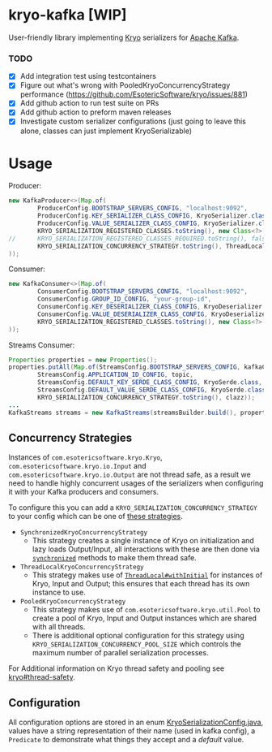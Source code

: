 # kryo-kafka [WIP]

User-friendly library implementing [Kryo](https://github.com/EsotericSoftware/kryo) serializers for
[Apache Kafka](https://github.com/apache/kafka).

### TODO

 - [x] Add integration test using testcontainers
 - [x] Figure out what's wrong with PooledKryoConcurrencyStrategy performance (https://github.com/EsotericSoftware/kryo/issues/881)
 - [x] Add github action to run test suite on PRs
 - [x] Add github action to preform maven releases
 - [x] Investigate custom serializer configurations (just going to leave this alone, classes can just implement KryoSerializable)

# Usage
Producer:
```java
new KafkaProducer<>(Map.of(
        ProducerConfig.BOOTSTRAP_SERVERS_CONFIG, "localhost:9092",
        ProducerConfig.KEY_SERIALIZER_CLASS_CONFIG, KryoSerializer.class,
        ProducerConfig.VALUE_SERIALIZER_CLASS_CONFIG, KryoSerializer.class,
        KRYO_SERIALIZATION_REGISTERED_CLASSES.toString(), new Class<?>[]{CustomObject.class},
//      KRYO_SERIALIZATION_REGISTERED_CLASSES_REQUIRED.toString(), false,
        KRYO_SERIALIZATION_CONCURRENCY_STRATEGY.toString(), ThreadLocalKryoConcurrencyStrategy.class
));
```
Consumer:
```java
new KafkaConsumer<>(Map.of(
        ConsumerConfig.BOOTSTRAP_SERVERS_CONFIG, "localhost:9092",
        ConsumerConfig.GROUP_ID_CONFIG, "your-group-id",
        ConsumerConfig.KEY_DESERIALIZER_CLASS_CONFIG, KryoDeserializer.class,
        ConsumerConfig.VALUE_DESERIALIZER_CLASS_CONFIG, KryoDeserializer.class,
        KRYO_SERIALIZATION_REGISTERED_CLASSES.toString(), new Class<?>[]{CustomObject.class}
));
```
Streams Consumer:
```java
Properties properties = new Properties();
properties.putAll(Map.of(StreamsConfig.BOOTSTRAP_SERVERS_CONFIG, kafkaContainer.getBootstrapServers(),
        StreamsConfig.APPLICATION_ID_CONFIG, topic,
        StreamsConfig.DEFAULT_KEY_SERDE_CLASS_CONFIG, KryoSerde.class,
        StreamsConfig.DEFAULT_VALUE_SERDE_CLASS_CONFIG, KryoSerde.class,
        KRYO_SERIALIZATION_CONCURRENCY_STRATEGY.toString(), clazz));
...
KafkaStreams streams = new KafkaStreams(streamsBuilder.build(), properties);
```

## Concurrency Strategies

Instances of `com.esotericsoftware.kryo.Kryo`, `com.esotericsoftware.kryo.io.Input` and
`com.esotericsoftware.kryo.io.Output` are not thread safe, as a result we need to handle highly concurrent usages of the
serializers when configuring it with your Kafka producers and consumers.

To configure this you can add a
`KRYO_SERIALIZATION_CONCURRENCY_STRATEGY` to your config which can be one of
[these strategies](src/main/java/github/stephenflavin/kryo/kafka/strategy).

 - `SynchronizedKryoConcurrencyStrategy`
   - This strategy creates a single instance of Kryo on initialization and lazy loads Output/Input, all interactions 
   with these are then done via
   [`synchronized`](https://docs.oracle.com/javase/tutorial/essential/concurrency/syncmeth.html) methods to make them
   thread safe.
 - `ThreadLocalKryoConcurrencyStrategy`
   - This strategy makes use of
   [`ThreadLocal#withInitial`](https://docs.oracle.com/javase/8/docs/api/java/lang/ThreadLocal.html#withInitial-java.util.function.Supplier-)
   for instances of Kryo, Input and Output; this ensures that each thread has its own instance to use.
 - `PooledKryoConcurrencyStrategy`
   - This strategy makes use of `com.esotericsoftware.kryo.util.Pool` to create a pool of Kryo, Input and Output
   instances which are shared with all threads.
   - There is additional optional configuration for this strategy using `KRYO_SERIALIZATION_CONCURRENCY_POOL_SIZE` which
   controls the maximum number of parallel serialization processes.

For Additional information on Kryo thread safety and pooling see
[kryo#thread-safety](https://github.com/EsotericSoftware/kryo#thread-safety).
 
## Configuration

All configuration options are stored in an enum
[KryoSerializationConfig.java](src/main/java/github/stephenflavin/kryo/kafka/config/KryoSerializationConfig.java),
values have a string representation of their name (used in kafka config), a `Predicate` to demonstrate what things they
accept and a *default* value.
